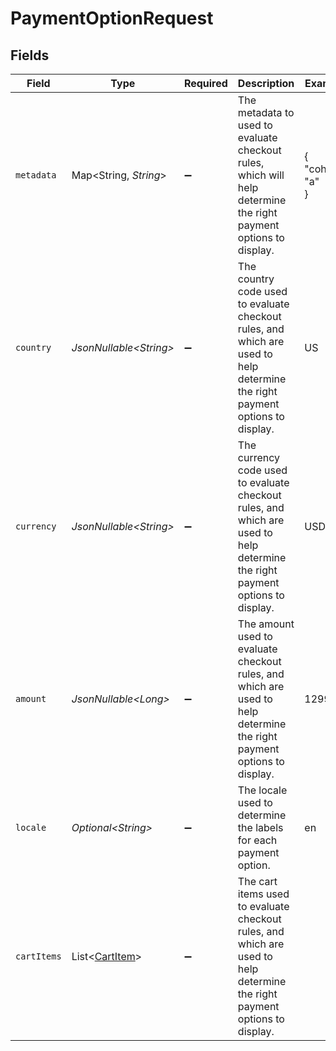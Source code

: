 # PaymentOptionRequest


## Fields

| Field                                                                                                                         | Type                                                                                                                          | Required                                                                                                                      | Description                                                                                                                   | Example                                                                                                                       |
| ----------------------------------------------------------------------------------------------------------------------------- | ----------------------------------------------------------------------------------------------------------------------------- | ----------------------------------------------------------------------------------------------------------------------------- | ----------------------------------------------------------------------------------------------------------------------------- | ----------------------------------------------------------------------------------------------------------------------------- |
| `metadata`                                                                                                                    | Map\<String, *String*>                                                                                                        | :heavy_minus_sign:                                                                                                            | The metadata to used to evaluate checkout rules, which will help determine the right payment options to display.              | {<br/>"cohort": "a"<br/>}                                                                                                     |
| `country`                                                                                                                     | *JsonNullable\<String>*                                                                                                       | :heavy_minus_sign:                                                                                                            | The country code used to evaluate checkout rules, and which are used to help determine the right payment options to display.  | US                                                                                                                            |
| `currency`                                                                                                                    | *JsonNullable\<String>*                                                                                                       | :heavy_minus_sign:                                                                                                            | The currency code used to evaluate checkout rules, and which are used to help determine the right payment options to display. | USD                                                                                                                           |
| `amount`                                                                                                                      | *JsonNullable\<Long>*                                                                                                         | :heavy_minus_sign:                                                                                                            | The amount used to evaluate checkout rules, and which are used to help determine the right payment options to display.        | 1299                                                                                                                          |
| `locale`                                                                                                                      | *Optional\<String>*                                                                                                           | :heavy_minus_sign:                                                                                                            | The locale used to determine the labels for each payment option.                                                              | en                                                                                                                            |
| `cartItems`                                                                                                                   | List\<[CartItem](../../models/components/CartItem.md)>                                                                        | :heavy_minus_sign:                                                                                                            | The cart items used to evaluate checkout rules, and which are used to help determine the right payment options to display.    |                                                                                                                               |